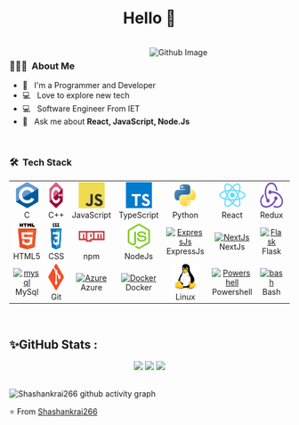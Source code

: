 <h1 align="center"> Hello 👋 </h1>

<br/>

<img width="50%" align="right" alt="Github Image" src="https://raw.githubusercontent.com/onimur/.github/master/.resources/git-header.svg" />

<h3> 👨🏻‍💻 &nbsp;About Me </h3>

- 🧑 &nbsp; I'm a Programmer and Developer
- 💻 &nbsp; Love to explore new tech
- 💻 &nbsp; Software Engineer From IET
- 💬 &nbsp; Ask me about **React, JavaScript, Node.Js**

<br/>

<h3> 🛠 &nbsp;Tech Stack</h3>

  <table align="center">
  <tr>
    <td align="center" width="96">
      <a href="https://en.wikipedia.org/wiki/C_(programming_language)">
        <img src="https://raw.githubusercontent.com/devicons/devicon/master/icons/c/c-original.svg" width="48" height="48" alt="c" />
      </a>
      <br>C
    </td>
    <td align="center" width="96">
      <a href="https://en.wikipedia.org/wiki/C%2B%2B">
        <img src="https://raw.githubusercontent.com/devicons/devicon/master/icons/cplusplus/cplusplus-original.svg" width="48" height="48" alt="CPP" />
      </a>
      <br>C++
    </td>
    <td align="center" width="96">
      <a href="https://www.javascript.com/">
        <img src="https://raw.githubusercontent.com/devicons/devicon/master/icons/javascript/javascript-original.svg" width="48" height="48" alt="JavaScript" />
      </a>
      <br>JavaScript
    </td>
    <td align="center" width="96">
      <a href="https://www.typescript.com/">
        <img src="https://raw.githubusercontent.com/devicons/devicon/master/icons/typescript/typescript-original.svg" width="48" height="48" alt="TypeScript" />
      </a>
      <br>TypeScript
    </td>
    <td align="center" width="96">
      <a href="https://www.python.org/">
        <img src="https://raw.githubusercontent.com/devicons/devicon/master/icons/python/python-original.svg" width="48" height="48" alt="Python" />
      </a>
      <br>Python
    </td>
    </td>
    <td align="center" width="96">
      <a href="https://reactjs.org/" >
        <img src="https://raw.githubusercontent.com/devicons/devicon/master/icons/react/react-original.svg" width="48" height="48" alt="ReactJs" />
      </a>
      <br>React
    </td>
    <td align="center" width="96">
      <a href="https://redux.org/" >
        <img src="https://raw.githubusercontent.com/devicons/devicon/master/icons/redux/redux-original.svg" width="48" height="48" alt="Redux" />
      </a>
      <br>Redux
    </td>
    <td align="center"  width="96">
      <a href="https://developer.mozilla.org/en-US/docs/Web/CSS">
        <img src="https://cdn.worldvectorlogo.com/logos/material-ui-1.svg" width="48" height="48" alt="MaterialUI" />
      </a>
      <br>MaterialUI
    </td>
  </tr>
  <tr>
    <td align="center" width="96"> 
      <a href="https://developer.mozilla.org/en-US/docs/Glossary/HTML5" >
        <img src="https://raw.githubusercontent.com/devicons/devicon/master/icons/html5/html5-original-wordmark.svg" width="48" height="48" alt="html" />
      </a>
      <br>HTML5
    </td>
    <td align="center"  width="96">
      <a href="https://developer.mozilla.org/en-US/docs/Web/CSS">
        <img src="https://raw.githubusercontent.com/devicons/devicon/master/icons/css3/css3-original-wordmark.svg" width="48" height="48" alt="css" />
      </a>
      <br>CSS
    </td>
    <td align="center" width="96">
      <a href="https://npmjs.org/" >
        <img src="https://raw.githubusercontent.com/devicons/devicon/master/icons/npm/npm-original-wordmark.svg" width="48" height="48" alt="npm" />
      </a>
      <br>npm
    </td>
    <td align="center" width="96">
      <a href="https://nodejs.org/" >
        <img src="https://raw.githubusercontent.com/devicons/devicon/master/icons/nodejs/nodejs-original.svg" width="48" height="48" alt="NodeJs" />
      </a>
      <br>NodeJs
    </td>
    <td align="center" width="96">
      <a href="https://expressjs.com/" >
        <img src="https://www.vectorlogo.zone/logos/expressjs/expressjs-icon.svg" width="48" height="48" alt="ExpressJs" />
      </a>
      <br>ExpressJs
    </td>
    <td align="center" width="96">
      <a href="https://nextjs.com/" >
        <img src="https://www.rlogical.com/wp-content/uploads/2021/08/Rlogical-Blog-Images-thumbnail.png" width="48" height="48" alt="NextJs" />
      </a>
      <br>NextJs
    </td>
    <td align="center" width="96">
      <a href="https://flask.palletsprojects.com/en/2.0.x/" >
        <img src="https://cdn.worldvectorlogo.com/logos/flask.svg" width="48" height="48" alt="Flask" />
      </a>
      <br>Flask
    </td>
    <td align="center" width="96">
      <a href="https://mongoDB.com/" >
        <img src="https://www.vectorlogo.zone/logos/mongodb/mongodb-icon.svg" width="48" height="48" alt="mongoDB" />
      </a>
      <br>MongoDB
    </td>
  </tr>
  <tr>
    <td align="center" width="96">
      <a href="https://www.mysql.com/" >
        <img src="https://upload.wikimedia.org/wikipedia/commons/thumb/b/b2/Database-mysql.svg/1200px-Database-mysql.svg.png" width="48" height="48" alt="mysql" />
      </a>
      <br>MySql
    </td>
   <td align="center" width="96">
      <a href="https://git-scm.com/" >
        <img src="https://raw.githubusercontent.com/devicons/devicon/master/icons/git/git-original.svg" width="48" height="48" alt="git" />
      </a>
      <br>Git
    </td>
    <td align="center" width="96">
      <a href="https://azure.microsoft.com/" >
        <img src="https://www.vectorlogo.zone/logos/microsoft_azure/microsoft_azure-icon.svg" width="48" height="48" alt="Azure" />
      </a>
      <br>Azure
    </td>
      <td align="center" width="96">
      <a href="https://www.docker.com/" >
        <img src="https://www.vectorlogo.zone/logos/docker/docker-icon.svg" width="48" height="48" alt="Docker" />
      </a>
      <br>Docker
    </td>
     <td align="center"  width="96">
      <a href="https://www.linux.org/">
        <img src="https://raw.githubusercontent.com/devicons/devicon/master/icons/linux/linux-original.svg" width="48" height="48" alt="linux" />
      </a>
      <br>Linux
    </td>
    <td align="center" width="96">
      <a href="https://docs.microsoft.com/en-us/powershell/">
        <img src="https://raw.githubusercontent.com/PowerShell/PowerShell/master/assets/ps_black_128.svg" width="48" height="48" alt="Powershell" />
      </a>
      <br>Powershell
    </td>
    <td align="center" width="96">
      <a href="#" >
        <img src="https://upload.wikimedia.org/wikipedia/commons/thumb/4/4b/Bash_Logo_Colored.svg/1200px-Bash_Logo_Colored.svg.png" width="48" height="48" alt="bash" />
      </a>
      <br>Bash
    </td>
     <td align="center" width="96">
      <a href="https://ubuntu.com/" >
        <img src="https://raw.githubusercontent.com/devicons/devicon/master/icons/ubuntu/ubuntu-plain.svg" width="48" height="48" alt="ubuntu" />
      </a>
      <br>Ubuntu
    </td>
  </tr>
</table>

<br/>

## ✨GitHub Stats :

<div align="center">
  <img width="48%" src="https://github-readme-stats.vercel.app/api?username=Shashankrai266&show_icons=true&theme=radical" />
  <img width="48%" src="https://github-readme-streak-stats.herokuapp.com/?user=Shashankrai266&theme=radical" />
  <img height="180em" src="https://github-readme-stats.vercel.app/api/top-langs/?username=Shashankrai266&theme=radical&layout=compact" />
</div>

<br/>

![Shashankrai266 github activity graph](https://activity-graph.herokuapp.com/graph?username=Shashankrai266&theme=dracula)

⭐️ From [Shashankrai266](https://github.com/Shashankrai266)
